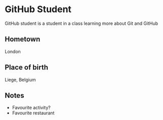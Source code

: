 # GitHub Student
GitHub student is a student in a class learning more about Git and GitHub

## Hometown
London

## Place of birth
Liege, Belgium

## Notes
* Favourite activity?
* Favourite restaurant

